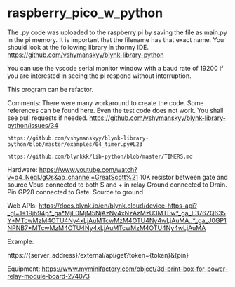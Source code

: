 # raspberry_pico_w_python

The .py code was uploaded to the raspberry pi by saving the file as main.py in the pi memory. It is important that the filename has that exact name.
You should look at the following library in thonny IDE.
https://github.com/vshymanskyy/blynk-library-python

You can use the vscode serial monitor window with a baud rate of 19200 if you are interested in seeing the pi respond without interruption. 

This program can be refactor. 

Comments:
    There were many workaround to create the code. Some references can be found here. Even the test code does not work. You shall see pull requests if needed.
    https://github.com/vshymanskyy/blynk-library-python/issues/34

    https://github.com/vshymanskyy/blynk-library-python/blob/master/examples/04_timer.py#L23

    https://github.com/blynkkk/lib-python/blob/master/TIMERS.md
    

Hardware:
    https://www.youtube.com/watch?v=o4_NeqlJgOs&ab_channel=GreatScott%21
    10K resistor between gate and source
    Vbus connected to both S and + in relay
    Ground connected to Drain.
    Pin GP28 connected to Gate.
    Source to ground

Web APIs:
https://docs.blynk.io/en/blynk.cloud/device-https-api?_gl=1*19jh94p*_ga*MjE0MjM5NjAzNy4xNzAzMzU3MTEw*_ga_E376ZQ635Y*MTcwMzM4OTU4Ny4xLjAuMTcwMzM4OTU4Ny4wLjAuMA..*_ga_J0GP1NPNB7*MTcwMzM4OTU4Ny4xLjAuMTcwMzM4OTU4Ny4wLjAuMA

Example:

https://{server_address}/external/api/get?token={token}&{pin}



Equipment: 
    https://www.myminifactory.com/object/3d-print-box-for-power-relay-module-board-274073